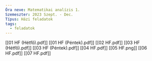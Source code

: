```yaml
---
Óra neve: Matematikai analízis 1.
Szemeszter: 2023 Szept. - Dec.
Típus: Házi feladatok
tags:
  - feladatok
---
```

[[01 HF (Hétfő).pdf]]
[[01 HF (Péntek).pdf]]
[[02 HF.pdf]]
[[03 HF (Hétfő).pdf]]
[[03 HF (Péntek).pdf]]
[[04 HF.pdf]]
[[05 HF.png]]
[[06 HF.pdf]]
[[07 HF.pdf]]